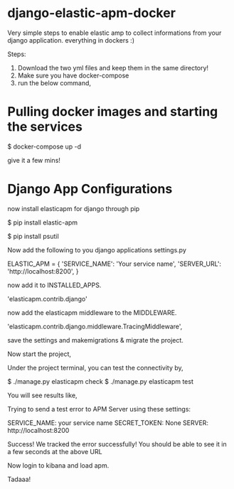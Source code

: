 # django-elastic-apm-docker
Very simple steps to enable elastic amp to collect informations from your django application. everything in dockers :)


Steps:

1. Download the two yml files and keep them in the same directory!
2. Make sure you have docker-compose
3. run the below command,

# Pulling docker images and starting the services

$ docker-compose up -d

give it a few mins!

# Django App Configurations

now install elasticapm for django through pip

$ pip install elastic-apm

$ pip install psutil

Now add the following to you django applications settings.py

ELASTIC_APM = {
  'SERVICE_NAME': 'Your service name',
  'SERVER_URL': 'http://localhost:8200',
}

now add it to INSTALLED_APPS.

'elasticapm.contrib.django'

now add the elasticapm middleware to the MIDDLEWARE.

'elasticapm.contrib.django.middleware.TracingMiddleware',

save the settings and makemigrations & migrate the project.

Now start the project,

Under the project terminal, you can test the connectivity by,

$ ./manage.py elasticapm check
$ ./manage.py elasticapm test

You will see results like,

Trying to send a test error to APM Server using these settings:

SERVICE_NAME:   your service name
SECRET_TOKEN:   None
SERVER:         http://localhost:8200

Success! We tracked the error successfully! You should be able to see it in a few seconds at the above URL

Now login to kibana and load apm.

Tadaaa!
